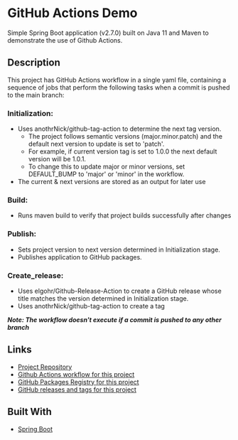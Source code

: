 # GitHub Actions Demo
Simple Spring Boot application (v2.7.0) built on Java 11 and Maven to demonstrate the use of Github Actions.
## Description
This project has GitHub Actions workflow in a single yaml file, containing a sequence of jobs that perform the following tasks when a commit is pushed to the main branch:
### Initialization:
* Uses anothrNick/github-tag-action to determine the next tag version.
    * The project follows semantic versions (major.minor.patch) and the default next version to update is set to 'patch'.
    * For example, if current version tag is set to 1.0.0 the next default version will be 1.0.1.
    * To change this to update major or minor versions, set DEFAULT_BUMP to 'major' or 'minor' in the workflow.
* The current & next versions are stored as an output for later use
### Build:
* Runs maven build to verify that project builds successfully after changes
### Publish:
* Sets project version to next version determined in Initialization stage.
* Publishes application to GitHub packages.
### Create_release:
* Uses elgohr/Github-Release-Action to create a GitHub release whose title matches the version determined in Initialization stage.
* Uses anothrNick/github-tag-action to create a tag

***Note: The workflow doesn't execute if a commit is pushed to any other branch***

## Links
- [Project Repository](https://github.com/imranKpathan/devops-challenge "GitHub Actions Demo Repo")
- [Github Actions workflow for this project](https://github.com/imranKpathan/devops-challenge/blob/main/.github/workflows/github-actions-workflow.yml)
- [GitHub Packages Registry for this project](https://github.com/imranKpathan/devops-challenge/packages/1476029/versions "Link to GitHub Packages")
- [GitHub releases and tags for this project](https://github.com/imranKpathan/devops-challenge/releases "Link to GitHub Releases")
## Built With
- [Spring Boot](https://start.spring.io/ "Spring Boot v2.7.0 app with Java 11 & Maven")
